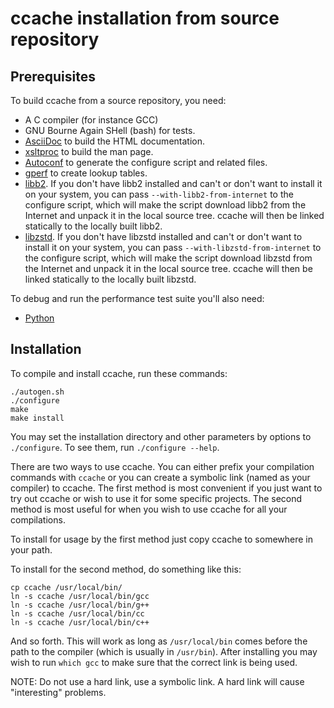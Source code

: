 ccache installation from source repository
==========================================

Prerequisites
-------------

To build ccache from a source repository, you need:

- A C compiler (for instance GCC)
- GNU Bourne Again SHell (bash) for tests.
- [AsciiDoc](http://www.methods.co.nz/asciidoc/) to build the HTML
  documentation.
- [xsltproc](http://xmlsoft.org/XSLT/xsltproc2.html) to build the man page.
- [Autoconf](http://www.gnu.org/software/autoconf/) to generate the configure
  script and related files.
- [gperf](http://www.gnu.org/software/gperf/) to create lookup tables.
- [libb2](https://github.com/BLAKE2/libb2). If you don't have libb2 installed
  and can't or don't want to install it on your system, you can pass
  `--with-libb2-from-internet` to the configure script, which will make the
  script download libb2 from the Internet and unpack it in the local source
  tree. ccache will then be linked statically to the locally built libb2.
- [libzstd](http://www.zstd.net). If you don't have libzstd installed and can't
  or don't want to install it on your system, you can pass
  `--with-libzstd-from-internet` to the configure script, which will make the
  script download libzstd from the Internet and unpack it in the local source
  tree. ccache will then be linked statically to the locally built libzstd.

To debug and run the performance test suite you'll also need:

- [Python](http://www.python.org)


Installation
------------

To compile and install ccache, run these commands:

    ./autogen.sh
    ./configure
    make
    make install

You may set the installation directory and other parameters by options to
`./configure`. To see them, run `./configure --help`.

There are two ways to use ccache. You can either prefix your compilation
commands with `ccache` or you can create a symbolic link (named as your
compiler) to ccache. The first method is most convenient if you just want to
try out ccache or wish to use it for some specific projects. The second method
is most useful for when you wish to use ccache for all your compilations.

To install for usage by the first method just copy ccache to somewhere in your
path.

To install for the second method, do something like this:

    cp ccache /usr/local/bin/
    ln -s ccache /usr/local/bin/gcc
    ln -s ccache /usr/local/bin/g++
    ln -s ccache /usr/local/bin/cc
    ln -s ccache /usr/local/bin/c++

And so forth. This will work as long as `/usr/local/bin` comes before the path
to the compiler (which is usually in `/usr/bin`). After installing you may wish
to run `which gcc` to make sure that the correct link is being used.

NOTE: Do not use a hard link, use a symbolic link. A hard link will cause
"interesting" problems.
